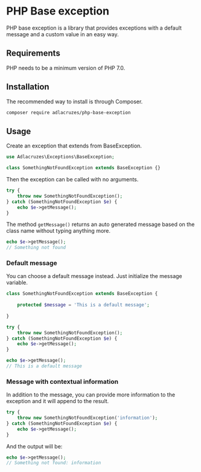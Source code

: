# PHP Base exception

PHP base exception is a library that provides exceptions with a default message and a custom value in an easy way.

## Requirements
PHP needs to be a minimum version of PHP 7.0.

## Installation

The recommended way to install is through Composer.

```sh
composer require adlacruzes/php-base-exception
```

## Usage

Create an exception that extends from BaseException.

```php
use Adlacruzes\Exceptions\BaseException;

class SomethingNotFoundException extends BaseException {}
```

Then the exception can be called with no arguments.

```php
try {
    throw new SomethingNotFoundException();
} catch (SomethingNotFoundException $e) {
    echo $e->getMessage();
}
```

The method ``getMessage()`` returns an auto generated message based on the class name without typing anything more.

```php
echo $e->getMessage();
// Something not found
```

### Default message

You can choose a default message instead. Just initialize the message variable.

```php
class SomethingNotFoundException extends BaseException {
    
    protected $message = 'This is a default message';
    
}
```

```php
try {
    throw new SomethingNotFoundException();
} catch (SomethingNotFoundException $e) {
    echo $e->getMessage();
}
```

```php
echo $e->getMessage();
// This is a default message
```

### Message with contextual information

In addition to the message, you can provide more information to the exception and it will append to the result.

```php
try {
    throw new SomethingNotFoundException('information');
} catch (SomethingNotFoundException $e) {
    echo $e->getMessage();
}
```

And the output will be:

```php
echo $e->getMessage();
// Something not found: information
```
